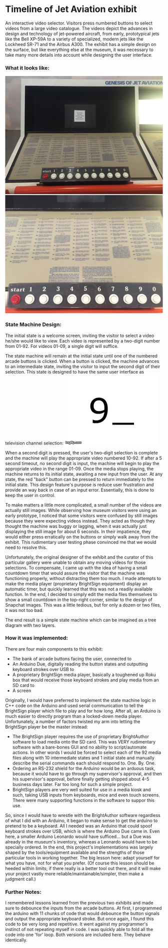 # Timeline of Jet Aviation exhibit
An interactive video selector. Visitors press numbered buttons to select videos from a large video catalogue. The videos depict the advances in design and technology of jet-powered aircraft, from early, prototypical jets like the Bell XP-59A to a variety of specialized, modern jets like the Lockheed SR-71 and the Airbus A300. The exhibit has a simple design on the surface, but like everything else at the museum, it was necessary to take many more details into account while designing the user interface.

### What it looks like:
![online](https://github.com/pjoneja/Portfolio/blob/master/Timeline%20of%20Jet%20Aviation/IMG_0934.JPG)
![online](https://github.com/pjoneja/Portfolio/blob/master/Timeline%20of%20Jet%20Aviation/IMG_0935.JPG)

### State Machine Design:
The initial state is a welcome screen, inviting the visitor to select a video he/she would like to view. Each video is represented by a two-digit number from 01-92. For videos 01-09, a single digit will suffice. 

The state machine will remain at the initial state until one of the numbered arcade buttons is clicked. When a button is clicked, the machine advances to an intermediate state, inviting the visitor to input the second digit of their selection. This state is designed to have the same user interface as television channel selection:
![online](https://github.com/pjoneja/Portfolio/blob/master/Timeline%20of%20Jet%20Aviation/9_.gif)

When a second digit is pressed, the user's two-digit selection is complete and the machine will play the appropriate video numbered 10-92. If after a 5 second timeout, no second digit is input, the machine will begin to play the appropriate video in the range 01-09. Once the media stops playing, the machine returns to its initial state, awaiting a new input from the user. At any state, the red "back" button can be pressed to return immediately to the initial state. This design feature's purpose is reduce user frustration and provide an way back in case of an input error. Essentially, this is done to keep the user in control.

To make matters a little more complicated, a small number of the videos are actually still images. While observing how museum visitors were using an early prototype, I noticed that some visitors were confused by still images because they were expecting videos instead. They acted as though they thought the machine was buggy or lagging, when it was actually just displaying the still image for about 6 seconds. In their impatience, they would either press erratically on the buttons or simply walk away from the exhibit. This rudimentary user testing phase convinced me that we would need to resolve this. 

Unfortunately, the original designer of the exhibit and the curator of this particular gallery were unable to obtain any moving videos for those selections. To compensate, I came up with the idea of having a small countdown timer that would assure the visitor that the machine was functioning properly, without distracting them too much. I made attempts to make the media player (proprietary BrightSign equipment) display an automatic timer, but quickly learned that this was not a readily available function. In the end, I decided to simply edit the media files themselves to show a small countdown in the top-right corner, similar to the design of Snapchat images. This was a little tedious, but for only a dozen or two files, it was not too bad. 

The end result is a simple state machine which can be imagined as a tree diagram with two layers.  

### How it was implemented:

There are four main components to this exhibit:
* The bank of arcade buttons facing the user, connected to
* An Arduino Due, digitally reading the button states and outputting keyboard strokes over USB to
* A proprietary BrightSign media player, basically a toughened up Roku box that would receive those keyboard strokes and play media from an SD card to
* A screen

Originally, I would have preferred to implement the state machine logic in C++ code on the Arduino and used serial communication to tell the BrightSign player which file to play and for how long. After all, an Arduino is much easier to directly program than a locked-down media player. Unfortunately, a number of factors twisted my arm into letting the BrightSign player be the master instead:
* The BrightSign player requires the use of proprietary BrightAuthor software to load media onto the SD card. This was VERY rudimentary software with a bare-bones GUI and no ability to script/automate actions. In other words I would be forced to select each of the 92 media files along with 10 intermediate states and 1 initial state and manually describe the serial commands each should respond to. One. By. One.
* Ordering an RS-232 shield for the Arduino would be an arduous task, because it would have to go through my supervisor's approval, and then his supervisor's approval, before finally getting shipped about 4-5 business days later. Far too long for such a simple project. 
* BrightSign players are very well suited for use in a media kiosk and such, taking USB inputs from keyboards, mice and even touch screens. There were many supporting functions in the software to suppor this use.

So, since I would have to wrestle with the BrightAuthor software regardless of what I did with an Arduino, it began to make sense to get the arduino to pretend to be a keyboard. All I needed was an Arduino that could spoof keyboard strokes over USB, which is where the Arduino Due came in. Even here, a smaller Arduino Leonardo would have sufficed... but a Due was already in the museum's inventory, whereas a Leonardo would have to be specially ordered. In the end, this project's implementations was largely shaped by the tools/equipment available and the strengths of those particular tools in working together. The big lesson here: adapt yourself for what you have, not for what you prefer. (Of course this lesson should be heeded within limits; if there really is a better tool out there, and it will make your project vastly more reliable/maintainable/simpler, then make a judgment call.)

### Further Notes:
I remembered lessons learned from the previous two exhibits and made sure to debounce the inputs from the arcade buttons. At first, I programmed the arduino with 11 chunks of code that would debounce the button signals and output the appropriate keyboard stroke.  But once again, I found this code to be very long and repetitive. It went against my programmer's instinct of not repeating myself in code. I was quickly able to fold all the code into one 'for' loop. Both versions are included here. They behave identically.



